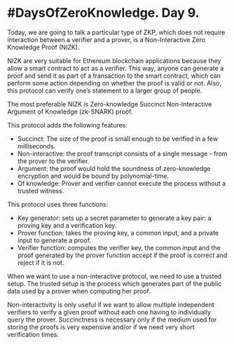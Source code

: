 # #DaysOfZeroKnowledge. Day 9.

Today, we are going to talk a particular type of ZKP, which does not require interaction between a verifier and a prover, is a Non-Interactive Zero Knowledge Proof (NIZK). 

NIZK are very suitable for Ethereum blockchain applications because they allow a smart contract to act as a verifier. This way, anyone can generate a proof and send it as part of a transaction to the smart contract, which can perform some action depending on whether the proof is valid or not. Also, this protocol can verify one’s statement to a larger group of people. 

The most preferable NIZK is Zero-knowledge Succinct Non-Interactive Argument of Knowledge (zk-SNARK) proof.
  
This protocol adds the following features:

- Succinct: The size of the proof is small enough to be verified in a few milliseconds.
- Non-interactive: the proof transcript consists of a single message - from the prover to the verifier.
- Argument: the proof would hold the soundness of zero-knowledge encryption and would be bound by polynomial-time. 
- Of knowledge: Prover and verifier cannot execute the process without a trusted witness. 

This protocol uses three functions:

-	Key generator: sets up a secret parameter to generate a key pair: a proving key and a verification key. 
- Prover function: takes the proving key, a common input, and a private input to generate a proof. 
- Verifier function: computes the verifier key, the common input and the proof generated by the prover function accept if the proof is correct and reject if it is not. 

When we want to use a non-interactive protocol, we need to use a trusted setup. The trusted setup is the process which generates part of the public data used by a prover when computing her proof. 

Non-interactivity is only useful if we want to allow multiple independent verifiers to verify a given proof without each one having to individually query the prover. Succinctness is necessary only if the medium used for storing the proofs is very expensive and/or if we need very short verification times.
